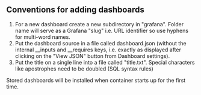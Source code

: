 ## Conventions for adding dashboards

1. For a new dashboard create a new subdirectory in "grafana". Folder name will serve as a Grafana "slug"
i.e. URL identifier so use hyphens for multi-word names.
2. Put the dashboard source in a file called dashboard.json (without the internal __inputs and __requires keys, i.e. exactly
as displayed after clicking on the "View JSON" button from Dashboard settings).
3. Put the title on a single line into a file called "title.txt". Special characters like apostrophes need to be doubled (SQL syntax rules)

Stored dashboards will be installed when container starts up for the first time.
